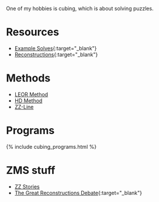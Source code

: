 One of my hobbies is cubing, which is about solving puzzles.  

# Resources
* [Example Solves](https://gist.github.com/RedstoneTim/650d649b92260a1f9f459fa5b7b636cc){:target="_blank"}
* [Reconstructions](https://gist.github.com/RedstoneTim/4869f3be76e89858c5748ce9712634ca){:target="_blank"}

# Methods
* [LEOR Method](cubing/leor_method.html)
* [HD Method](cubing/hd_method.html)
* [ZZ-Line](cubing/zz_line.html)

# Programs
{% include cubing_programs.html %}

# ZMS stuff
* [ZZ Stories](cubing/zz_stories.html)
* [The Great Reconstructions Debate](https://youtu.be/WDihPW9o5-s){:target="_blank"}